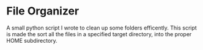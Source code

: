 # File Organizer
A small python script I wrote to clean up some folders efficently.
This script is made the sort all the files in a specified target directory, into the proper HOME subdirectory.

